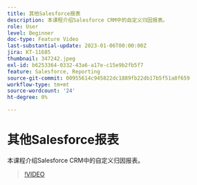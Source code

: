 ```yaml
---
title: 其他Salesforce报表
description: 本课程介绍Salesforce CRM中的自定义归因报表。
role: User
level: Beginner
doc-type: Feature Video
last-substantial-update: 2023-01-06T00:00:00Z
jira: KT-11685
thumbnail: 347242.jpeg
exl-id: b6253364-0332-43a6-a17e-c15e9b2fb5f7
feature: Salesforce, Reporting
source-git-commit: 00955614c945822dc1889fb22db17b5f51a8f659
workflow-type: tm+mt
source-wordcount: '24'
ht-degree: 0%

---
```


# 其他Salesforce报表

本课程介绍Salesforce CRM中的自定义归因报表。

>[!VIDEO](https://video.tv.adobe.com/v/347242/?quality=12&learn=on)
